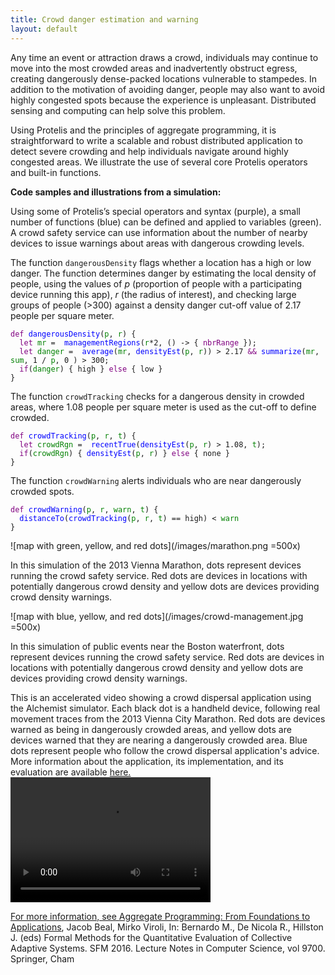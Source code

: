 ```yaml
---
title: Crowd danger estimation and warning
layout: default
---
```

Any time an event or attraction draws a crowd, individuals may continue to move into the most crowded areas and inadvertently obstruct egress, creating dangerously dense-packed locations vulnerable to stampedes. In addition to the motivation of avoiding danger, people may also want to avoid highly congested spots because the experience is unpleasant. Distributed sensing and computing can help solve this problem.

Using Protelis and the principles of aggregate programming, it is straightforward to write a scalable and robust distributed application to detect severe crowding and help individuals navigate around highly congested areas. We illustrate the use of several core Protelis operators and built-in functions.

<b>Code samples and illustrations from a simulation:</b>

Using some of Protelis’s special operators and syntax (purple), a small number of functions (blue) can be defined and applied to variables (green). A crowd safety service can use information about the number of nearby devices to issue warnings about areas with dangerous crowding levels. 

The function <code>dangerousDensity</code> flags whether a location has a high or low danger. The function determines danger by estimating the local density of people, using the values of <i>p</i> (proportion of people with a participating device running this app), <i>r</i> (the radius of interest), and checking large groups of people (>300) against a density danger cut-off value of 2.17 people per square meter.

<pre>
<code style="color:purple">def</code><code style="color:blue"> dangerousDensity</code><code>(</code><code style="color:green">p</code><code>, </code><code style="color:green">r</code><code>) {</code>
<code style="color:purple">  let</code><code style="color:green"> mr</code><code> = </code><code style="color:blue"> managementRegions</code><code>(</code><code style="color:green">r</code><code>*2, () -> { </code><code style="color:purple">nbrRange</code><code> });</code>
<code style="color:purple">  let</code><code style="color:green"> danger</code><code> = </code><code style="color:blue"> average</code><code>(</code><code style="color:green">mr</code><code>, </code><code style="color:blue">densityEst</code><code>(</code><code style="color:green">p</code><code>, </code><code style="color:green">r</code><code>)) > 2.17</code><code style="color:purple"> &&</code><code style="color:blue"> summarize</code><code>(</code><code style="color:green">mr</code><code>, </code><code style="color:green">sum</code><code>, 1 / </code><code style="color:green">p</code><code>, 0 ) > 300;</code>
<code style="color:purple">  if</code><code>(</code><code style="color:green">danger</code><code>) { high } </code><code style="color:purple">else</code><code> { low }</code>
<code>}</code>
</pre>

The function <code>crowdTracking</code> checks for a dangerous density in crowded areas, where 1.08 people per square meter is used as the cut-off to define crowded.

<pre>
<code style="color:purple">def</code><code style="color:blue"> crowdTracking</code><code>(</code><code style="color:green">p</code><code>, </code><code style="color:green">r</code><code>, </code><code style="color:green">t</code><code>) {</code>
<code style="color:purple">  let</code><code style="color:green"> crowdRgn</code><code> = </code><code style="color:blue"> recentTrue</code><code>(</code><code style="color:blue">densityEst</code><code>(</code><code style="color:green">p</code><code>, </code><code style="color:green">r</code><code>) > 1.08, </code><code style="color:green">t</code><code>);</code>
<code style="color:purple">  if</code><code>(</code><code style="color:green">crowdRgn</code><code>) { </code><code style="color:blue">densityEst</code><code>(</code><code style="color:green">p</code><code>, </code><code style="color:green">r</code><code>) } </code><code style="color:purple">else</code><code> { none }</code>
<code>}</code>
</pre>

The function <code>crowdWarning</code> alerts individuals who are near dangerously crowded spots.

<pre>
<code style="color:purple">def</code><code style="color:blue"> crowdWarning</code><code>(</code><code style="color:green">p</code><code>, </code><code style="color:green">r</code><code>, </code><code style="color:green">warn</code><code>, </code><code style="color:green">t</code><code>) {</code>
<code style="color:blue">  distanceTo</code><code>(</code><code style="color:blue">crowdTracking</code><code>(</code><code style="color:green">p</code><code>, </code><code style="color:green">r</code><code>, </code><code style="color:green">t</code><code>) == high) < </code><code style="color:green">warn</code>
<code>}</code>
</pre>

![map with green, yellow, and red dots](/images/marathon.png =500x)

In this simulation of the 2013 Vienna Marathon, dots represent devices running the crowd safety service. Red dots are devices in locations with potentially dangerous crowd density and yellow dots are devices providing crowd density warnings.

![map with blue, yellow, and red dots](/images/crowd-management.jpg =500x)

In this simulation of public events near the Boston waterfront, dots represent devices running the crowd safety service. Red dots are devices in locations with potentially dangerous crowd density and yellow dots are devices providing crowd density warnings.

This is an accelerated video showing a crowd dispersal application using the Alchemist simulator. Each black dot is a handheld device, following real movement traces from the 2013 Vienna City Marathon. Red dots are devices warned as being in dangerously crowded areas, and yellow dots are devices warned that they are nearing a dangerously crowded area. Blue dots represent people who follow the crowd dispersal application's advice. More information about the application, its implementation, and its evaluation are available <a href="http://ieeexplore.ieee.org/stamp/stamp.jsp?tp=&arnumber=7789466">here. 
<video src="/images/mapehd-small-h264.mp4" width="320" height="200" controls preload></video>

For more information, see <a href="http://web.mit.edu/jakebeal/www/Publications/QUANTICOL16-AggregateProgramming.pdf">Aggregate Programming: From Foundations to Applications</a>, Jacob Beal, Mirko Viroli, In: Bernardo M., De Nicola R., Hillston J. (eds) Formal Methods for the Quantitative Evaluation of Collective Adaptive Systems. SFM 2016. Lecture Notes in Computer Science, vol 9700. Springer, Cham
